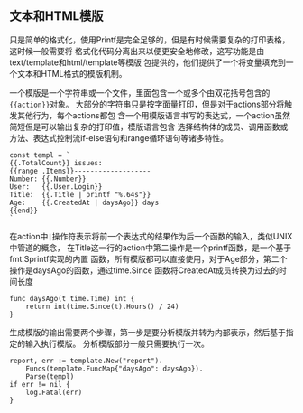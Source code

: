 

## 文本和HTML模版

只是简单的格式化，使用Printf是完全足够的，但是有时候需要复杂的打印表格，这时候一般需要将
格式化代码分离出来以便更安全地修改，这写功能是由text/template和html/template等模版
包提供的，他们提供了一个将变量填充到一个文本和HTML格式的模版机制。

一个模版是一个字符串或一个文件，里面包含一个或多个由双花括号包含的`{{action}}`对象。
大部分的字符串只是按字面量打印，但是对于actions部分将触发其他行为，每个actions都包
含一个用模版语言书写的表达式，一个action虽然简短但是可以输出复杂的打印值，模版语言包含
选择结构体的成员、调用函数或方法、表达式控制流if-else语句和range循环语句等诸多特性。

```
const templ = `
{{.TotalCount}} issues:
{{range .Items}}-------------------
Number: {{.Number}}
User:   {{.User.Login}}
Title:  {{.Title | printf "%.64s"}}
Age:    {{.CreatedAt | daysAgo}} days
{{end}}
`
```

在action中`|`操作符表示将前一个表达式的结果作为后一个函数的输入，类似UNIX中管道的概念，
在Title这一行的action中第二操作是一个printf函数，是一个基于fmt.Sprintf实现的内置
函数，所有模版都可以直接使用，对于Age部分，第二个操作是daysAgo的函数，通过time.Since
函数将CreatedAt成员转换为过去的时间长度

```
func daysAgo(t time.Time) int {
    return int(time.Since(t).Hours() / 24)
}
```

生成模版的输出需要两个步骤，第一步是要分析模版并转为内部表示，然后基于指定的输入执行模版。
分析模版部分一般只需要执行一次。
```
report, err := template.New("report").
    Funcs(template.FuncMap{"daysAgo": daysAgo}).
    Parse(templ)
if err != nil {
    log.Fatal(err)
}
```










